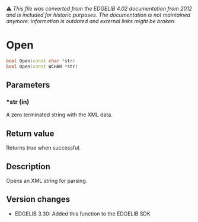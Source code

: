 :warning: _This file was converted from the EDGELIB 4.02 documentation from 2012 and is included for historic purposes. The documentation is not maintained anymore: information is outdated and external links might be broken._

# Open


```c++
bool Open(const char *str) 
bool Open(const WCHAR *str)
```

## Parameters
### *str (in)
A zero terminated string with the XML data.

## Return value
Returns true when successful.

## Description
Opens an XML string for parsing.

## Version changes
- EDGELIB 3.30: Added this function to the EDGELIB SDK


